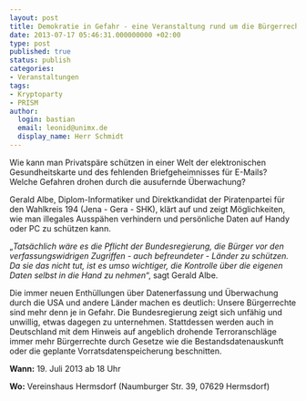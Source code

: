 ```yaml
---
layout: post
title: Demokratie in Gefahr - eine Veranstaltung rund um die Bürgerrechte
date: 2013-07-17 05:46:31.000000000 +02:00
type: post
published: true
status: publish
categories:
- Veranstaltungen
tags:
- Kryptoparty
- PRISM
author:
  login: bastian
  email: leonid@unimx.de
  display_name: Herr Schmidt
---
```

Wie kann man Privatspäre schützen in einer Welt der elektronischen Gesundheitskarte und des fehlenden Briefgeheimnisses für E-Mails? Welche Gefahren drohen durch die ausufernde Überwachung?

Gerald  Albe, Diplom-Informatiker und Direktkandidat der Piratenpartei für den Wahlkreis 194 (Jena - Gera - SHK), klärt auf und zeigt Möglichkeiten, wie man illegales Ausspähen verhindern und persönliche Daten auf Handy oder PC zu schützen kann.

&bdquo;_Tatsächlich wäre es die Pflicht der Bundesregierung, die Bürger vor den verfassungswidrigen Zugriffen - auch befreundeter - Länder zu schützen. Da sie das nicht tut, ist es umso wichtiger, die  Kontrolle über die eigenen Daten selbst in die Hand zu nehmen_&ldquo;, sagt Gerald Albe.

Die immer neuen Enthüllungen über Datenerfassung und Überwachung durch die USA und andere Länder machen es deutlich: Unsere Bürgerrechte sind mehr denn je in Gefahr. Die Bundesregierung zeigt sich unfähig und unwillig, etwas dagegen zu unternehmen. Stattdessen werden auch in Deutschland mit dem Hinweis auf angeblich drohende Terroranschläge immer mehr Bürgerrechte durch Gesetze wie die Bestandsdatenauskunft oder die geplante Vorratsdatenspeicherung beschnitten.

**Wann:** 19. Juli 2013 ab 18 Uhr

**Wo:** Vereinshaus Hermsdorf (Naumburger Str. 39, 07629 Hermsdorf)

